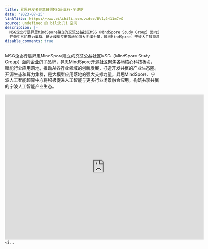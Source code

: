 ```yaml
---
title: 昇思开发者创享日暨MSG企业行·宁波站
date: '2023-07-25'
linkTitle: https://www.bilibili.com/video/BV1y8411m7vS
source: undefined 的 bilibili 空间
description: |-
  MSG企业行是昇思MindSpore建立的交流公益社区MSG（MindSpore Study Group）面向企业的子品牌，昇思MindSpore开源社区聚焦各地核心科技板块，赋能行业应用落地，推动AI各行业领域的创新发展，打造开发共赢的产业生态圈。
  开源生态和算力集群，是大模型应用落地的强大支撑力量，昇思MindSpore、宁波人工智能超算中心将积极促进人工智能与更多行业场景融合应用，构筑共享共赢的宁波人工智能产业生态。<br><br><iframe src="https://player.bilibili.com/player.html?aid=231321387&amp;high_quality=1&amp;autoplay=0" width="650" height="477" scrolling="no" border="0" frameborder="no" framespacing="0" allowfullscreen="true" referrerpolicy="no-referrer"></iframe><br><i ...
disable_comments: true
---
```

MSG企业行是昇思MindSpore建立的交流公益社区MSG（MindSpore Study Group）面向企业的子品牌，昇思MindSpore开源社区聚焦各地核心科技板块，赋能行业应用落地，推动AI各行业领域的创新发展，打造开发共赢的产业生态圈。
开源生态和算力集群，是大模型应用落地的强大支撑力量，昇思MindSpore、宁波人工智能超算中心将积极促进人工智能与更多行业场景融合应用，构筑共享共赢的宁波人工智能产业生态。<br><br><iframe src="https://player.bilibili.com/player.html?aid=231321387&amp;high_quality=1&amp;autoplay=0" width="650" height="477" scrolling="no" border="0" frameborder="no" framespacing="0" allowfullscreen="true" referrerpolicy="no-referrer"></iframe><br><i ...